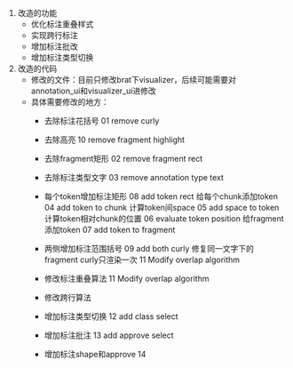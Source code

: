 1. 改造的功能
    - 优化标注重叠样式
    - 实现跨行标注
    - 增加标注批改
    - 增加标注类型切换
2. 改造的代码
    - 修改的文件：目前只修改brat下visualizer，后续可能需要对annotation_ui和visualizer_ui进修改
    - 具体需要修改的地方：
        - 去除标注花括号 01 remove curly
        - 去除高亮 10 remove fragment highlight
        - 去除fragment矩形 02 remove fragment rect
        - 去除标注类型文字 03 remove annotation type text
        - 每个token增加标注矩形 08 add token rect
            给每个chunk添加token 04 add token to chunk
            计算token间space 05 add space to token
            计算token相对chunk的位置 06 evaluate token position
            给fragment添加token 07 add token to fragment
        - 两侧增加标注范围括号 09 add both curly
            修复同一文字下的fragment curly只渲染一次 11 Modify overlap algorithm

        - 修改标注重叠算法 11 Modify overlap algorithm
        - 修改跨行算法

        - 增加标注类型切换 12 add class select
        - 增加标注批注 13 add approve select
        - 增加标注shape和approve 14 
        